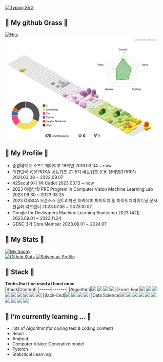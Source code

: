 [![Typing SVG](https://readme-typing-svg.demolab.com?font=Fira+Code&weight=900&size=64&pause=1000&center=true&vCenter=true&width=1000&height=200&lines=Hi%E2%9C%8C%F0%9F%8F%BB+falcons%F0%9F%A6%85)](https://git.io/typing-svg)
##  🌲 My github Grass 🌲
[![Hits](https://hits.seeyoufarm.com/api/count/incr/badge.svg?url=https%3A%2F%2Fgithub.com%2Ffalconlee236&count_bg=%230A32E7&title_bg=%23EB0A34&icon=&icon_color=%23E7E7E7&title=hits&edge_flat=false)](https://hits.seeyoufarm.com)  
![](./profile-3d-contrib/profile-season-animate.svg)
## 🤑 My Profile 🤑 
<ul>
  <li>중앙대학교 소프트웨어학부 19학번 2019.03.04 ~ now</li>
  <li>대한민국 육군 ROKA 네트워크 21-5기 네트워크 운용 정비병(175101) 2021.03.08 ~ 2022.09.07</li>
  <li>42Seoul 9기 1차 Cadet 2023.03.13 ~ now</li>
  <li>2023 여름방학 PRE Program in Computer Vision Machine Learning Lab 2023.06.30 ~ 2023.08.25</li>
  <li>2023 OSSCA 오픈소스 컨트리뷰션 아카데미 파이토치 및 파이토치라이트닝 문서 한글화 리드멘티 2023.07.08 ~ 2023.10.07</li>
  <li>Google for Devleopers Machine Learning Bootcamp 2023 (4기) 2023.09.01 ~ 2023.11.24</li>
  <li>GDSC 3기 Core Member 2023.09.01 ~ 2024.07</li>
</ul>  

## 💚 My Stats 💚
[![My trophy](https://github-profile-trophy.vercel.app/?username=falconlee236&theme=algolia&margin-w=10&margin-h=10&row=1&column=8)](https://github.com/falconlee236) <br>
[![Github Stats](https://github-readme-stats.vercel.app/api?username=falconlee236&count_private=true&show_icons=true&theme=tokyonight)](https://github.com/falconlee236) 
[![Solved.ac Profile](http://mazassumnida.wtf/api/v2/generate_badge?boj=hermit236)](https://solved.ac/hermit236/)


## 💪 Stack 💪
<strong>Techs that i've used at least once<br></strong>
|Stack|Content|
|------|-------|
|Algorithm|<img src="https://img.shields.io/badge/C-A8B9CC?style=flat-square&logo=C&logoColor=white"/>  <img src="https://img.shields.io/badge/C++-00599C?style=flat-square&logo=C%2B%2B&logoColor=white"/> <img src="https://img.shields.io/badge/Codeforces-1F8ACB?style=flat-square&logo=Codeforces&logoColor=white"/> <img src="https://img.shields.io/badge/LeetCode-FFA116?style=flat-square&logo=LeetCode&logoColor=white"/>|
|Front-End|<img src="https://img.shields.io/badge/HTML5-E34F26?style=flat-square&logo=html5&logoColor=white"/>  <img src="https://img.shields.io/badge/CSS3-1572B6?style=flat-square&logo=css3&logoColor=white"/>  <img src="https://img.shields.io/badge/JavaScript-F7DF1E?style=flat-square&logo=JavaScript&logoColor=black"/> <img src="https://img.shields.io/badge/TypeScript-3178C6?style=flat-square&logo=TypeScript&logoColor=white"/> <img src="https://img.shields.io/badge/React-61DAFB?style=flat-square&logo=React&logoColor=black"/> <img src="https://img.shields.io/badge/Next.js-000000?style=flat-square&logo=Next.js&logoColor=white"/> <img src="https://img.shields.io/badge/Redux-764ABC?style=flat-square&logo=Redux&logoColor=white"/> <img src="https://img.shields.io/badge/styledComponents-DB7093?style=flat-square&logo=styled-components&logoColor=white"/> <img src="https://img.shields.io/badge/tailwindcss-06B6D4?style=flat-square&logo=tailwindcss&logoColor=white"/>|
|Back-End|<img src="https://img.shields.io/badge/MySQL-4479A1?style=flat-square&logo=MySQL&logoColor=white"/> <img src="https://img.shields.io/badge/Ubuntu-E95420?style=flat-square&logo=Ubuntu&logoColor=white"/> <img src="https://img.shields.io/badge/Node.js-339933?style=flat-square&logo=Node.js&logoColor=white"/> <img src="https://img.shields.io/badge/Linux-FCC624?style=flat-square&logo=Linux&logoColor=black"/>|
|Data Science|<img src="https://img.shields.io/badge/TensorFlow-FF6F00?style=flat-square&logo=TensorFlow&logoColor=white"/> <img src="https://img.shields.io/badge/scikit_learn-F7931E?style=flat-square&logo=scikit-learn&logoColor=white"/> <img src="https://img.shields.io/badge/Pytorch-EE4C2C?style=flat-square&logo=Pytorch&logoColor=white"/> <img src="https://img.shields.io/badge/Python-3776AB?style=flat-square&logo=Python&logoColor=white"/> <img src="https://img.shields.io/badge/R-276DC3?style=flat-square&logo=R&logoColor=white"/> <img src="https://img.shields.io/badge/Google Colab-F9AB00?style=flat-square&logo=Google Colab&logoColor=white"/> <img src="https://img.shields.io/badge/PyCharm-000000?style=flat-square&logo=PyCharm&logoColor=white"/> <img src="https://img.shields.io/badge/Kaggle-20BEFF?style=flat-square&logo=Kaggle&logoColor=white"/> <img src="https://img.shields.io/badge/Coursera-0056D2?style=flat-square&logo=Coursera&logoColor=white"/> <img src="https://img.shields.io/badge/Jupyter-F37626?style=flat-square&logo=Jupyter&logoColor=white"/>|

## 🌱 I’m currently learning ... 🌱
<ul>
  <li>lots of Algorithm(for coding test & coding contest)</li>
  <li>React</li>
  <li>Android</li>
  <li>Computer Vision: Generative model</li>
  <li>Pytorch</li>
  <li>Statistical Learning</li>
</ul>


<!-- https://simpleicons.org/ -->

<!--
  <li>42Manito Front-End Developer 2023.08.21 ~ now</li>
**falconlee236/falconlee236** is a ✨ _special_ ✨ repository because its `README.md` (this file) appears on your GitHub profile.

Here are some ideas to get you started:


- 🔭 I’m currently working on ...
- 🌱 I’m currently learning ...
- 👯 I’m looking to collaborate on ...
- 🤔 I’m looking for help with ...
- 💬 Ask me about ...
- 📫 How to reach me: ...
- 😄 Pronouns: ...
- ⚡ Fun fact: ...
-->


<!-- 
|Stack|Content|
|------|-------|
|Algorithm|[![My Skills](https://skillicons.dev/icons?i=c,cpp,vscode)](https://skillicons.dev)|
|Front-End|[![My Skills](https://skillicons.dev/icons?i=js,ts,html,css,styledcomponents,bootstrap,react,materialui,electron,next)](https://skillicons.dev)|
|Back-End|[![My Skills](https://skillicons.dev/icons?i=js,ts,bash,vim,linux,express,firebase,nodejs,mysql,docker)](https://skillicons.dev)|
|Android|[![My Skills](https://skillicons.dev/icons?i=androidstudio,kotlin)](https://skillicons.dev)|
|Data Science|[![My Skills](https://skillicons.dev/icons?i=py,r,latex,md,matlab,pytorch)](https://skillicons.dev)|
-->
